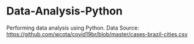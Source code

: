 # Data-Analysis-Python
Performing data analysis using Python. 
Data Source: https://github.com/wcota/covid19br/blob/master/cases-brazil-cities.csv

